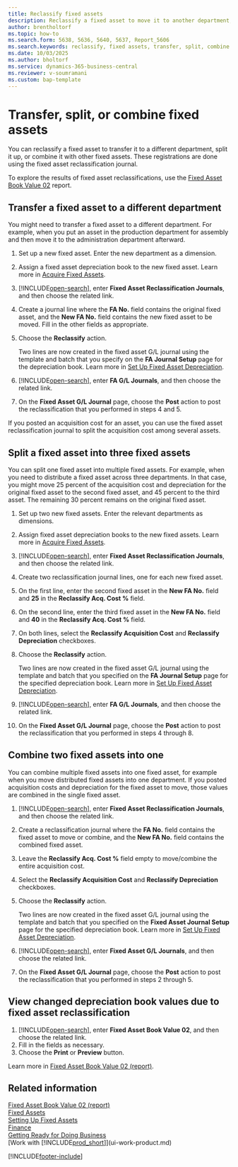 ```yaml
---
title: Reclassify fixed assets
description: Reclassify a fixed asset to move it to another department, split acquisition cost and depreciation among multiple assets, or combine assets into one.
author: brentholtorf
ms.topic: how-to
ms.search.form: 5638, 5636, 5640, 5637, Report_5606
ms.search.keywords: reclassify, fixed assets, transfer, split, combine
ms.date: 10/03/2025
ms.author: bholtorf
ms.service: dynamics-365-business-central
ms.reviewer: v-soumramani
ms.custom: bap-template
---
```


# Transfer, split, or combine fixed assets

You can reclassify a fixed asset to transfer it to a different department, split it up, or combine it with other fixed assets. These registrations are done using the fixed asset reclassification journal.

To explore the results of fixed asset reclassifications, use the [Fixed Asset Book Value 02](reports/report-5606.md) report.

## Transfer a fixed asset to a different department

You might need to transfer a fixed asset to a different department. For example, when you put an asset in the production department for assembly and then move it to the administration department afterward.  

1. Set up a new fixed asset. Enter the new department as a dimension.  
2. Assign a fixed asset depreciation book to the new fixed asset. Learn more in [Acquire Fixed Assets](fa-how-acquire.md).
3. [!INCLUDE[open-search](includes/open-search.md)], enter **Fixed Asset Reclassification Journals**, and then choose the related link.
4. Create a journal line where the **FA No.** field contains the original fixed asset, and the **New FA No.** field contains the new fixed asset to be moved. Fill in the other fields as appropriate.  
5. Choose the **Reclassify** action.

    Two lines are now created in the fixed asset G/L journal using the template and batch that you specify on the **FA Journal Setup** page for the depreciation book. Learn more in [Set Up Fixed Asset Depreciation](fa-how-setup-depreciation.md).
6. [!INCLUDE[open-search](includes/open-search.md)], enter **FA G/L Journals**, and then choose the related link.
7. On the **Fixed Asset G/L Journal** page, choose the **Post** action to post the reclassification that you performed in steps 4 and 5.

If you posted an acquisition cost for an asset, you can use the fixed asset reclassification journal to split the acquisition cost among several assets.  

## Split a fixed asset into three fixed assets

You can split one fixed asset into multiple fixed assets. For example, when you need to distribute a fixed asset across three departments. In that case, you might move 25 percent of the acquisition cost and depreciation for the original fixed asset to the second fixed asset, and 45 percent to the third asset. The remaining 30 percent remains on the original fixed asset.

1. Set up two new fixed assets. Enter the relevant departments as dimensions.  
2. Assign fixed asset depreciation books to the new fixed assets. Learn more in [Acquire Fixed Assets](fa-how-acquire.md).
3. [!INCLUDE[open-search](includes/open-search.md)], enter **Fixed Asset Reclassification Journals**, and then choose the related link.
4. Create two reclassification journal lines, one for each new fixed asset.
5. On the first line, enter the second fixed asset in the **New FA No.** field and **25** in the **Reclassify Acq. Cost %** field.
6. On the second line, enter the third fixed asset in the **New FA No.** field and **40** in the **Reclassify Acq. Cost %** field.
7. On both lines, select the **Reclassify Acquisition Cost** and **Reclassify Depreciation** checkboxes.  
8. Choose the **Reclassify** action.  

    Two lines are now created in the fixed asset G/L journal using the template and batch that you specified on the **FA Journal Setup** page for the specified depreciation book. Learn more in [Set Up Fixed Asset Depreciation](fa-how-setup-depreciation.md).
9. [!INCLUDE[open-search](includes/open-search.md)], enter **FA G/L Journals**, and then choose the related link.
10. On the **Fixed Asset G/L Journal** page, choose the **Post** action to post the reclassification that you performed in steps 4 through 8.

## Combine two fixed assets into one

You can combine multiple fixed assets into one fixed asset, for example when you move distributed fixed assets into one department. If you posted acquisition costs and depreciation for the fixed asset to move, those values are combined in the single fixed asset.

1. [!INCLUDE[open-search](includes/open-search.md)], enter **Fixed Asset Reclassification Journals**, and then choose the related link.
2. Create a reclassification journal where the **FA No.** field contains the fixed asset to move or combine, and the **New FA No.** field contains the combined fixed asset.
3. Leave the **Reclassify Acq. Cost %** field empty to move/combine the entire acquisition cost.  
4. Select the **Reclassify Acquisition Cost** and **Reclassify Depreciation** checkboxes.
5. Choose the **Reclassify** action.

    Two lines are now created in the fixed asset G/L journal using the template and batch that you specified on the **Fixed Asset Journal Setup** page for the specified depreciation book. Learn more in [Set Up Fixed Asset Depreciation](fa-how-setup-depreciation.md).  
6. [!INCLUDE[open-search](includes/open-search.md)], enter **Fixed Asset G/L Journals**, and then choose the related link.
7. On the **Fixed Asset G/L Journal** page, choose the **Post** action to post the reclassification that you performed in steps 2 through 5.

## View changed depreciation book values due to fixed asset reclassification

1. [!INCLUDE[open-search](includes/open-search.md)], enter **Fixed Asset Book Value 02**, and then choose the related link.
2. Fill in the fields as necessary.
3. Choose the **Print** or **Preview** button.  

Learn more in [Fixed Asset Book Value 02 (report)](reports/report-5606.md).

## Related information

[Fixed Asset Book Value 02 (report)](reports/report-5606.md)  
[Fixed Assets](fa-manage.md)  
[Setting Up Fixed Assets](fa-setup.md)  
[Finance](finance.md)  
[Getting Ready for Doing Business](ui-get-ready-business.md)  
[Work with [!INCLUDE[prod_short](includes/prod_short.md)]](ui-work-product.md)  

[!INCLUDE[footer-include](includes/footer-banner.md)]
